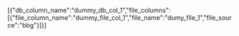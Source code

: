 [{"db_column_name":"dummy_db_col_1","file_columns":[{"file_column_name":"dummy_file_col_1","file_name":"dumy_file_1","file_source":"bbg"}]}]
